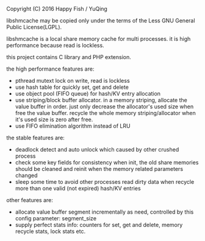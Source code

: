 Copyright (C) 2016 Happy Fish / YuQing

libshmcache may be copied only under the terms of the Less GNU General
Public License(LGPL).

libshmcache is a local share memory cache for multi processes.
it is high performance because read is lockless.

this project contains C library and PHP extension.

the high performance features are:
  * pthread mutext lock on write, read is lockless
  * use hash table for quickly set, get and delete
  * use object pool (FIFO queue) for hash/KV entry allocation
  * use striping/block buffer allocator. in a memory striping,
    allocate the value buffer in order. just only decrease the allocator's
    used size when free the value buffer. recycle the whole memory
    striping/allocator when it's used size is zero after free.
  * use FIFO elimination algorithm instead of LRU

the stable features are:
  * deadlock detect and auto unlock which caused by other crushed process
  * check some key fields for consistency when init, the old share memories
    should be cleaned and reinit when the memory related parameters changed
  * sleep some time to avoid other processes read dirty data when
    recycle more than one valid (not expired) hash/KV entries

other features are:
  * allocate value buffer segment incrementally as need, controlled by
    this config parameter: segment_size
  * supply perfect stats info: counters for set, get and delete,
    memory recycle stats, lock stats etc.
